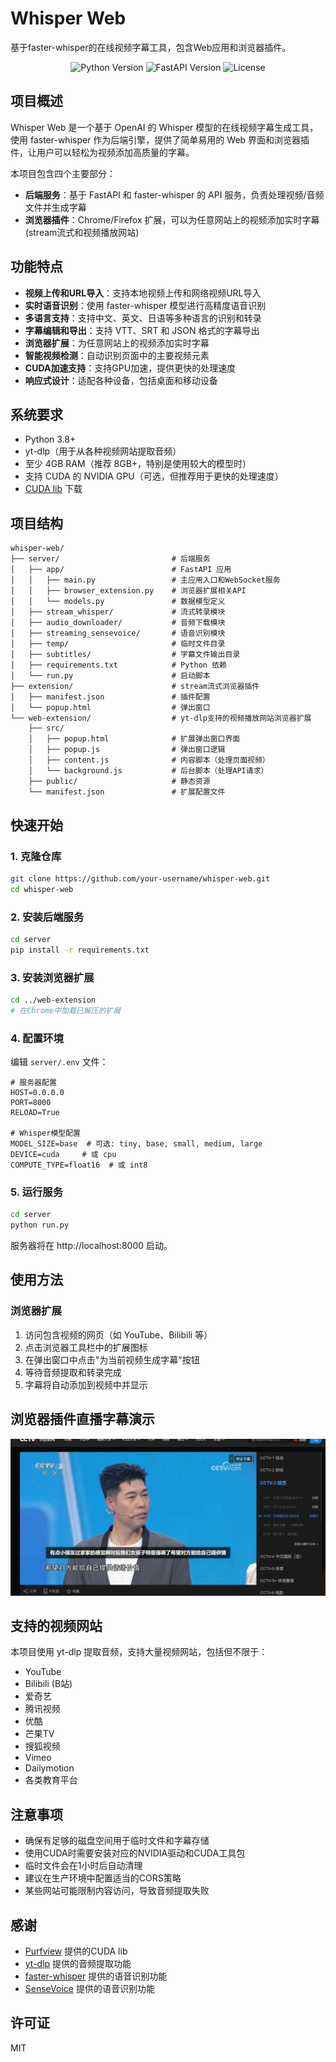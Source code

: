 # Whisper Web

基于faster-whisper的在线视频字幕工具，包含Web应用和浏览器插件。

<p align="center">
  <img src="https://img.shields.io/badge/Python-3.8+-blue.svg" alt="Python Version">
  <img src="https://img.shields.io/badge/FastAPI-0.115+-green.svg" alt="FastAPI Version">
  <img src="https://img.shields.io/badge/License-MIT-yellow.svg" alt="License">
</p>

## 项目概述

Whisper Web 是一个基于 OpenAI 的 Whisper 模型的在线视频字幕生成工具，使用 faster-whisper 作为后端引擎，提供了简单易用的 Web 界面和浏览器插件，让用户可以轻松为视频添加高质量的字幕。

本项目包含四个主要部分：

- **后端服务**：基于 FastAPI 和 faster-whisper 的 API 服务，负责处理视频/音频文件并生成字幕
- **浏览器插件**：Chrome/Firefox 扩展，可以为任意网站上的视频添加实时字幕 (stream流式和视频播放网站)


## 功能特点

- **视频上传和URL导入**：支持本地视频上传和网络视频URL导入
- **实时语音识别**：使用 faster-whisper 模型进行高精度语音识别
- **多语言支持**：支持中文、英文、日语等多种语言的识别和转录
- **字幕编辑和导出**：支持 VTT、SRT 和 JSON 格式的字幕导出
- **浏览器扩展**：为任意网站上的视频添加实时字幕
- **智能视频检测**：自动识别页面中的主要视频元素
- **CUDA加速支持**：支持GPU加速，提供更快的处理速度
- **响应式设计**：适配各种设备，包括桌面和移动设备

## 系统要求

- Python 3.8+
- yt-dlp（用于从各种视频网站提取音频）
- 至少 4GB RAM（推荐 8GB+，特别是使用较大的模型时）
- 支持 CUDA 的 NVIDIA GPU（可选，但推荐用于更快的处理速度）
- [CUDA lib](https://github.com/Purfview/whisper-standalone-win/releases/tag/libs) 下载

## 项目结构

```
whisper-web/
├── server/                         # 后端服务
│   ├── app/                        # FastAPI 应用
│   │   ├── main.py                 # 主应用入口和WebSocket服务
│   │   ├── browser_extension.py    # 浏览器扩展相关API
│   │   └── models.py               # 数据模型定义
│   ├── stream_whisper/             # 流式转录模块
│   ├── audio_downloader/           # 音频下载模块
│   ├── streaming_sensevoice/       # 语音识别模块
│   ├── temp/                       # 临时文件目录
│   ├── subtitles/                  # 字幕文件输出目录
│   ├── requirements.txt            # Python 依赖
│   └── run.py                      # 启动脚本
├── extension/                      # stream流式浏览器插件
│   ├── manifest.json               # 插件配置
│   └── popup.html                  # 弹出窗口
└── web-extension/                  # yt-dlp支持的视频播放网站浏览器扩展
    ├── src/
    │   ├── popup.html              # 扩展弹出窗口界面
    │   ├── popup.js                # 弹出窗口逻辑
    │   ├── content.js              # 内容脚本（处理页面视频）
    │   └── background.js           # 后台脚本（处理API请求）
    ├── public/                     # 静态资源
    └── manifest.json               # 扩展配置文件
```

## 快速开始

### 1. 克隆仓库

```bash
git clone https://github.com/your-username/whisper-web.git
cd whisper-web
```

### 2. 安装后端服务

```bash
cd server
pip install -r requirements.txt
```

### 3. 安装浏览器扩展

```bash
cd ../web-extension
# 在Chrome中加载已解压的扩展
```

### 4. 配置环境

编辑 `server/.env` 文件：

```
# 服务器配置
HOST=0.0.0.0
PORT=8000
RELOAD=True

# Whisper模型配置
MODEL_SIZE=base  # 可选: tiny, base, small, medium, large
DEVICE=cuda     # 或 cpu
COMPUTE_TYPE=float16  # 或 int8
```

### 5. 运行服务

```bash
cd server
python run.py
```

服务器将在 http://localhost:8000 启动。

## 使用方法

### 浏览器扩展

1. 访问包含视频的网页（如 YouTube、Bilibili 等）
2. 点击浏览器工具栏中的扩展图标
3. 在弹出窗口中点击"为当前视频生成字幕"按钮
4. 等待音频提取和转录完成
5. 字幕将自动添加到视频中并显示


## 浏览器插件直播字幕演示

![cctv](doc/png/cctv.png)

## 支持的视频网站

本项目使用 yt-dlp 提取音频，支持大量视频网站，包括但不限于：

- YouTube
- Bilibili (B站)
- 爱奇艺
- 腾讯视频
- 优酷
- 芒果TV
- 搜狐视频
- Vimeo
- Dailymotion
- 各类教育平台

## 注意事项

- 确保有足够的磁盘空间用于临时文件和字幕存储
- 使用CUDA时需要安装对应的NVIDIA驱动和CUDA工具包
- 临时文件会在1小时后自动清理
- 建议在生产环境中配置适当的CORS策略
- 某些网站可能限制内容访问，导致音频提取失败

## 感谢

- [Purfview](https://github.com/Purfview/whisper-standalone-win) 提供的CUDA lib
- [yt-dlp](https://github.com/yt-dlp/yt-dlp) 提供的音频提取功能
- [faster-whisper](https://github.com/m-bain/whisperx) 提供的语音识别功能
- [SenseVoice](https://github.com/SenseVoice/SenseVoice) 提供的语音识别功能
## 许可证

MIT
